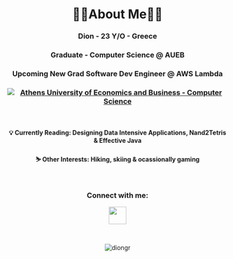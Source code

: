 <h1 align="center"> 👨‍💻About Me👨‍💻 </h1>
<h3 align="center">Dion - 23 Y/O - Greece</h3>
<h3 align="center">Graduate - Computer Science @ AUEB</h3>
<h3 align="center">Upcoming New Grad Software Dev Engineer @ AWS Lambda </h3>
<h3 align="center"><a href="https://www.dept.aueb.gr/en/cs"><img alt="Athens University of Economics and Business - Computer Science" src="https://img.shields.io/badge/AUEB-computer--science-bd173d"></a></h3>
<br>

<h4 align="center">
💡 Currently Reading: Designing Data Intensive Applications, Nand2Tetris & Effective Java</h4>
<h4 align="center">
⛷️ Other Interests: Hiking, skiing & ocassionally gaming</h4>
<br>
<h3 align="center">Connect with me:</h3>
<p align="center">
 <a href="https://www.linkedin.com/in/dion-rigatos/" target="_blank"><img src="https://cdn-icons-png.flaticon.com/512/174/174857.png" height="40" width="40" /></a></p>
<br>

<p align="center"><img align="center" src="https://github-readme-stats.vercel.app/api/top-langs?username=diongr&show_icons=true&locale=en&layout=compact&theme=darcula&hide=jupyter%20notebook,html" alt="diongr" /></p>

